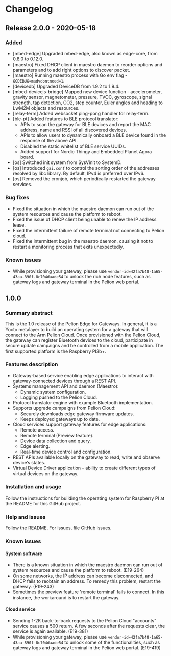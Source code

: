 # Changelog

## Release 2.0.0 - 2020-05-18
### Added
* [mbed-edge] Upgraded mbed-edge, also known as edge-core, from 0.8.0 to 0.12.0.
* [maestro] Fixed DHCP client in maestro daemon to reorder options and parameters and to add right options to discover packet.
* [maestro] Running maestro process with Go env flag - `GODEBUG=madvdontneed=1`.
* [devicedb] Upgraded DeviceDB from 1.9.2 to 1.9.4.
* [mbed-devicejs-bridge] Mapped new device function - accelerometer, gravity sensor, magnetometer, pressure, TVOC, gyroscope, signal strength, tap detection, CO2, step counter, Euler angles and heading to LwM2M objects and resources.
* [relay-term] Added websocket ping-pong handler for relay-term.
* [ble-pt] Added features to BLE protocol translator:
	* APIs to scan the gateway for BLE devices and report the MAC address, name and RSSI of all discovered devices.
	* APIs to allow users to dynamically onboard a BLE device found in the response of the above API.
	* Disabled the static whitelist of BLE service UUIDs.
	* Added support for Nordic Thingy and Embedded Planet Agora board.
* [os] Switched init system from SysVinit to SystemD.
* [os] Introduced `gai.conf` to control the sorting order of the addresses resolved by libc library. By default, IPv4 is preferred over IPv6.
* [os] Removed the cronjob, which periodically restarted the gateway services.


### Bug fixes
* Fixed the situation in which the maestro daemon can run out of the system resources and cause the platform to reboot.
* Fixed the issue of DHCP client being unable to renew the IP address lease.
* Fixed the intermittent failure of remote terminal not connecting to Pelion cloud.
* Fixed the intermittent bug in the maestro daemon, causing it not to restart a monitoring process that exits unexpectedly.

### Known issues
* While provisioning your gateway, please use `vendor-id=42fa7b48-1a65-43aa-890f-8c704daade54` to unlock the rich node features, such as gateway logs and gateway terminal in the Pelion web portal.

## 1.0.0
### Summary abstract 
This is the 1.0 release of the Pelion Edge for Gateways. In general, it is a Yocto metalayer to build an operating system for a gateway that will connect to the Arm Pelion Cloud. Once provisioned with the Pelion Cloud, the gateway can register Bluetooth devices to the cloud, participate in secure update campaigns and be controlled from a mobile application. The first supported platform is the Raspberry PI3b+.    
### Features description 
- Gateway-based service enabling edge applications to interact with gateway-connected devices through a REST API. 
- Systems management API and daemon (Maestro): 
  - Dynamic system configuration. 
  - Logging pushed to the Pelion Cloud. 
- Protocol translator engine with example Bluetooth implementation.
- Supports upgrade campaigns from Pelion Cloud: 
  - Securely downloads edge gateway firmware updates. 
  - Keeps deployed gateways up to date. 
- Cloud services support gateway features for edge applications: 
  - Remote access. 
  - Remote terminal (Preview feature). 
  - Device data collection and query. 
  - Edge alerting. 
  - Real-time device control and configuration. 
- REST APIs available locally on the gateway to read, write and observe device’s states.  
- Virtual Device Driver application – ability to create different types of virtual devices on the gateway.  

### Installation and usage 
Follow the instructions for building the operating system for Raspberry PI at the README for this GitHub project. 
### Help and issues
Follow the README. For issues, file GitHub issues.
### Known issues 
#### System software 
- There is a known situation in which the maestro daemon can run out of system resources and cause the platform to reboot. (E19-264) 
- On some networks, the IP address can become disconnected, and DHCP fails to reobtain an address. To remedy this problem, restart the gateway. (E19-243) 
- Sometimes the preview feature 'remote terminal' fails to connect. In this instance, the workaround is to restart the gateway. 

#### Cloud service 
- Sending 1-2K back-to-back requests to the Pelion Cloud "accounts" service causes a 500 return. A few seconds after the requests clear, the service is again available. (E19-381) 
- While provisioning your gateway, please use `vendor-id=42fa7b48-1a65-43aa-890f-8c704daade54` to unlock some of the functionalities, such as gateway logs and gateway terminal in the Pelion web portal. (E19-419) 